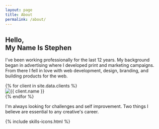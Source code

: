 ```yaml
---
layout: page
title: About
permalink: /about/
---
```


<section class="about-page-intro">
  <div class="container">
    <div class="about-page-intro-img">
    </div>
    <div class="about-page-intro-meta">
      <h2>Hello, <br>My Name Is Stephen</h2>
      <p>I've been working professionally for the last 12 years. My background began in advertising where I developed print and marketing campaigns. From there I fell in love with web development, design, branding, and building products for the web.</p>
    </div>
  </div>
</section>

<section class="about-page-clients">
  <div class="container">
    {% for client in site.data.clients %}
      <div class="about-page-client">
        <div class="about-page-client-img">
          <img src="{{ site.baseurl }}/img/clients/{{ client.img }}" alt="{{ client.name }}" />
        </div>
      </div>
    {% endfor %}
  </div>
</section>

<section class="about-page-quote">
  <div class="container">
    <p class="display-text">
      I'm always looking for challenges and self improvement. Two things I believe are essential to any creative's career.
    </p>
  </div>
</section>

{% include skills-icons.html %}



<!-- I've been working professionally for the last 10 years. My background began in advertising where I developed print and marketing campaigns. From there I fell in love with web development, design, branding, and building products for the web. Originally from the Philadelphia area, I'm now residing in Texas. I'm always looking for challenges and self improvement. Two things I believe are essential to any creative's career. I'm currently working as a designer and front end developer. I'm interested in skill sets like Branding and UI/UX Design. HTML5, CSS3, Sketch3, Sass/Scss, Gulp.js, Jquery/Javascript, Angular.js, Git/Github, Responsive Web Design, Wordpress (Custom Themes), Bootstrap, BEM Methodology, SMACSS Methodology, Photoshop CC, Illustrator CC, InDesign CC, Sublime Text, Google Analytics, Google Webmaster Tools -->
